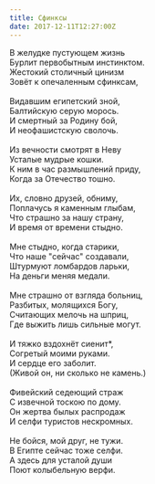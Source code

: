 ```yaml
---
title: Сфинксы
date: 2017-12-11T12:27:00Z
---
```


В желудке пустующем жизнь <br />Бурлит первобытным инстинктом. <br />Жестокий столичный цинизм <br />Зовёт к опечаленным сфинксам, <br /><br />Видавшим египетский зной, <br />Балтийскую серую морось. <br />И смертный за Родину бой, <br />И неофашистскую сволочь. <br /><br />Из вечности смотрят в Неву <br />Усталые мудрые кошки. <br />К ним в час размышлений приду, <br />Когда за Отечество тошно. <br /><br />Их, словно друзей, обниму, <br />Поплачусь я каменным глыбам, <br />Что страшно за нашу страну, <br />И время от времени стыдно. <br /><br />Мне стыдно, когда старики, <br />Что наше "сейчас" создавали, <br />Штурмуют ломбардов ларьки, <br />На деньги меняя медали. <br /><br />Мне страшно от взгляда больниц, <br />Разбитых, молящихся Богу, <br />Считающих мелочь на шприц, <br />Где выжить лишь сильные могут. <br /><br />И тяжко вздохнёт сиенит\*, <br />Согретый моими руками. <br />И сердце его заболит. <br />(Живой он, ни сколько не камень.) <br /><br />Фивейский седеющий страж <br />С извечной тоскою по дому. <br />Он жертва былых распродаж <br />И селфи туристов нескромных. <br /><br />Не бойся, мой друг, не тужи. <br />В Египте сейчас тоже селфи. <br />А здесь для усталой души <br />Поют колыбельную верфи. 